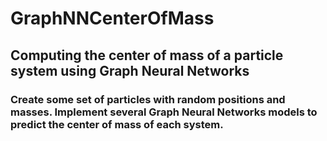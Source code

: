 # GraphNNCenterOfMass
## Computing the center of mass of a particle system using Graph Neural Networks

### Create some set of particles with random positions and masses. Implement several Graph Neural Networks models to predict the center of mass of each system.

